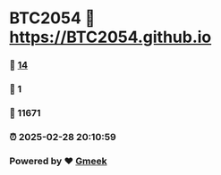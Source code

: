 # BTC2054 :link: https://BTC2054.github.io 
### :page_facing_up: [14](https://BTC2054.github.io/tag.html) 
### :speech_balloon: 1 
### :hibiscus: 11671 
### :alarm_clock: 2025-02-28 20:10:59 
### Powered by :heart: [Gmeek](https://github.com/Meekdai/Gmeek)

